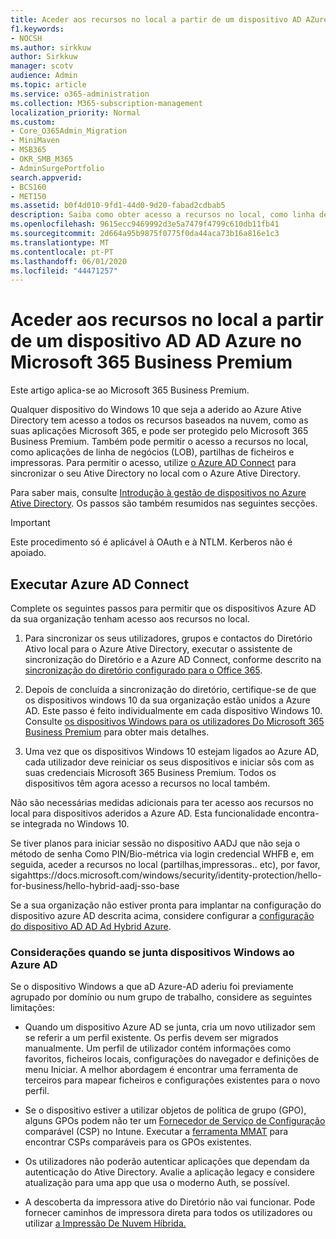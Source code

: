 ```yaml
---
title: Aceder aos recursos no local a partir de um dispositivo AD AZure ligado ao Microsoft 365 Business
f1.keywords:
- NOCSH
ms.author: sirkkuw
author: Sirkkuw
manager: scotv
audience: Admin
ms.topic: article
ms.service: o365-administration
ms.collection: M365-subscription-management
localization_priority: Normal
ms.custom:
- Core_O365Admin_Migration
- MiniMaven
- MSB365
- OKR_SMB_M365
- AdminSurgePortfolio
search.appverid:
- BCS160
- MET150
ms.assetid: b0f4d010-9fd1-44d0-9d20-fabad2cdbab5
description: Saiba como obter acesso a recursos no local, como linha de aplicações empresariais, partilhas de ficheiros e impressoras de um Azure Ative Directory que aderiu ao dispositivo Windows 10.
ms.openlocfilehash: 9615ecc9469992d3e5a7479f4799c610db11fb41
ms.sourcegitcommit: 2d664a95b9875f0775f0da44aca73b16a816e1c3
ms.translationtype: MT
ms.contentlocale: pt-PT
ms.lasthandoff: 06/01/2020
ms.locfileid: "44471257"
---
```

# <a name="access-on-premises-resources-from-an-azure-ad-joined-device-in-microsoft-365-business-premium"></a>Aceder aos recursos no local a partir de um dispositivo AD AD Azure no Microsoft 365 Business Premium

Este artigo aplica-se ao Microsoft 365 Business Premium.

Qualquer dispositivo do Windows 10 que seja a aderido ao Azure Ative Directory tem acesso a todos os recursos baseados na nuvem, como as suas aplicações Microsoft 365, e pode ser protegido pelo Microsoft 365 Business Premium. Também pode permitir o acesso a recursos no local, como aplicações de linha de negócios (LOB), partilhas de ficheiros e impressoras. Para permitir o acesso, utilize [o Azure AD Connect](https://docs.microsoft.com/azure/active-directory/connect/active-directory-aadconnect) para sincronizar o seu Ative Directory no local com o Azure Ative Directory. 

Para saber mais, consulte [Introdução à gestão de dispositivos no Azure Ative Directory](https://docs.microsoft.com/azure/active-directory/device-management-introduction).
Os passos são também resumidos nas seguintes secções.

> [!IMPORTANT]
> Este procedimento só é aplicável à OAuth e à NTLM. Kerberos não é apoiado.
 
## <a name="run-azure-ad-connect"></a>Executar Azure AD Connect

Complete os seguintes passos para permitir que os dispositivos Azure AD da sua organização tenham acesso aos recursos no local.
  
1. Para sincronizar os seus utilizadores, grupos e contactos do Diretório Ativo local para o Azure Ative Directory, executar o assistente de sincronização do Diretório e a Azure AD Connect, conforme descrito na [sincronização do diretório configurado para o Office 365](https://docs.microsoft.com/office365/enterprise/set-up-directory-synchronization).
    
2. Depois de concluída a sincronização do diretório, certifique-se de que os dispositivos windows 10 da sua organização estão unidos a Azure AD. Este passo é feito individualmente em cada dispositivo Windows 10. Consulte [os dispositivos Windows para os utilizadores Do Microsoft 365 Business Premium](set-up-windows-devices.md) para obter mais detalhes. 
    
3. Uma vez que os dispositivos Windows 10 estejam ligados ao Azure AD, cada utilizador deve reiniciar os seus dispositivos e iniciar sôs com as suas credenciais Microsoft 365 Business Premium. Todos os dispositivos têm agora acesso a recursos no local também.
    
Não são necessárias medidas adicionais para ter acesso aos recursos no local para dispositivos aderidos a Azure AD. Esta funcionalidade encontra-se integrada no Windows 10. 

Se tiver planos para iniciar sessão no dispositivo AADJ que não seja o método de senha Como PIN/Bio-métrica via login credencial WHFB e, em seguida, aceder a recursos no local (partilhas,impressoras.. etc), por favor, sigahttps://docs.microsoft.com/windows/security/identity-protection/hello-for-business/hello-hybrid-aadj-sso-base
  
Se a sua organização não estiver pronta para implantar na configuração do dispositivo azure AD descrita acima, considere configurar a [configuração do dispositivo AD AD Ad Hybrid Azure](manage-windows-devices.md).
  
### <a name="considerations-when-you-join-windows-devices-to-azure-ad"></a>Considerações quando se junta dispositivos Windows ao Azure AD

Se o dispositivo Windows a que aD Azure-AD aderiu foi previamente agrupado por domínio ou num grupo de trabalho, considere as seguintes limitações:
  
- Quando um dispositivo Azure AD se junta, cria um novo utilizador sem se referir a um perfil existente. Os perfis devem ser migrados manualmente. Um perfil de utilizador contém informações como favoritos, ficheiros locais, configurações do navegador e definições de menu Iniciar. A melhor abordagem é encontrar uma ferramenta de terceiros para mapear ficheiros e configurações existentes para o novo perfil.

- Se o dispositivo estiver a utilizar objetos de política de grupo (GPO), alguns GPOs podem não ter um [Fornecedor de Serviço de Configuração](https://docs.microsoft.com/windows/configuration/provisioning-packages/how-it-pros-can-use-configuration-service-providers) comparável (CSP) no Intune. Executar a [ferramenta MMAT](https://www.microsoft.com/download/details.aspx?id=45520) para encontrar CSPs comparáveis para os GPOs existentes.

- Os utilizadores não poderão autenticar aplicações que dependam da autenticação do Ative Directory. Avalie a aplicação legacy e considere atualização para uma app que usa o moderno Auth, se possível.

- A descoberta da impressora ative do Diretório não vai funcionar. Pode fornecer caminhos de impressora direta para todos os utilizadores ou utilizar [a Impressão De Nuvem Híbrida.](https://docs.microsoft.com/windows-server/administration/hybrid-cloud-print/hybrid-cloud-print-deploy)
